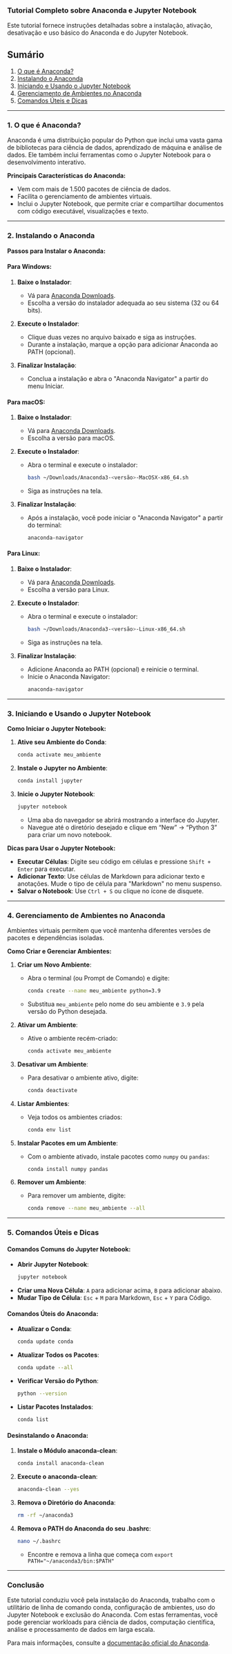 ### Tutorial Completo sobre Anaconda e Jupyter Notebook

Este tutorial fornece instruções detalhadas sobre a instalação, ativação, desativação e uso básico do Anaconda e do Jupyter Notebook.

## Sumário

1. [O que é Anaconda?](#1-o-que-é-anaconda)
2. [Instalando o Anaconda](#2-instalando-o-anaconda)
3. [Iniciando e Usando o Jupyter Notebook](#3-iniciando-e-usando-o-jupyter-notebook)
4. [Gerenciamento de Ambientes no Anaconda](#4-gerenciamento-de-ambientes-no-anaconda)
5. [Comandos Úteis e Dicas](#5-comandos-úteis-e-dicas)

---

### 1. O que é Anaconda?

Anaconda é uma distribuição popular do Python que inclui uma vasta gama de bibliotecas para ciência de dados, aprendizado de máquina e análise de dados. Ele também inclui ferramentas como o Jupyter Notebook para o desenvolvimento interativo.

**Principais Características do Anaconda:**
- Vem com mais de 1.500 pacotes de ciência de dados.
- Facilita o gerenciamento de ambientes virtuais.
- Inclui o Jupyter Notebook, que permite criar e compartilhar documentos com código executável, visualizações e texto.

---

### 2. Instalando o Anaconda

**Passos para Instalar o Anaconda:**

#### **Para Windows:**

1. **Baixe o Instalador**:
   - Vá para [Anaconda Downloads](https://www.anaconda.com/products/distribution#download-section).
   - Escolha a versão do instalador adequada ao seu sistema (32 ou 64 bits).

2. **Execute o Instalador**:
   - Clique duas vezes no arquivo baixado e siga as instruções.
   - Durante a instalação, marque a opção para adicionar Anaconda ao PATH (opcional).

3. **Finalizar Instalação**:
   - Conclua a instalação e abra o "Anaconda Navigator" a partir do menu Iniciar.

#### **Para macOS:**

1. **Baixe o Instalador**:
   - Vá para [Anaconda Downloads](https://www.anaconda.com/products/distribution#download-section).
   - Escolha a versão para macOS.

2. **Execute o Instalador**:
   - Abra o terminal e execute o instalador:
     ```bash
     bash ~/Downloads/Anaconda3-<versão>-MacOSX-x86_64.sh
     ```
   - Siga as instruções na tela.

3. **Finalizar Instalação**:
   - Após a instalação, você pode iniciar o "Anaconda Navigator" a partir do terminal:
     ```bash
     anaconda-navigator
     ```

#### **Para Linux:**

1. **Baixe o Instalador**:
   - Vá para [Anaconda Downloads](https://www.anaconda.com/products/distribution#download-section).
   - Escolha a versão para Linux.

2. **Execute o Instalador**:
   - Abra o terminal e execute o instalador:
     ```bash
     bash ~/Downloads/Anaconda3-<versão>-Linux-x86_64.sh
     ```
   - Siga as instruções na tela.

3. **Finalizar Instalação**:
   - Adicione Anaconda ao PATH (opcional) e reinicie o terminal.
   - Inicie o Anaconda Navigator:
     ```bash
     anaconda-navigator
     ```

---

### 3. Iniciando e Usando o Jupyter Notebook

**Como Iniciar o Jupyter Notebook:**

1. **Ative seu Ambiente do Conda**:
   ```bash
   conda activate meu_ambiente
   ```

2. **Instale o Jupyter no Ambiente**:
   ```bash
   conda install jupyter
   ```

3. **Inicie o Jupyter Notebook**:
   ```bash
   jupyter notebook
   ```
   - Uma aba do navegador se abrirá mostrando a interface do Jupyter.
   - Navegue até o diretório desejado e clique em “New” -> “Python 3” para criar um novo notebook.

**Dicas para Usar o Jupyter Notebook:**

- **Executar Células**: Digite seu código em células e pressione `Shift + Enter` para executar.
- **Adicionar Texto**: Use células de Markdown para adicionar texto e anotações. Mude o tipo de célula para "Markdown" no menu suspenso.
- **Salvar o Notebook**: Use `Ctrl + S` ou clique no ícone de disquete.

---

### 4. Gerenciamento de Ambientes no Anaconda

Ambientes virtuais permitem que você mantenha diferentes versões de pacotes e dependências isoladas.

**Como Criar e Gerenciar Ambientes:**

1. **Criar um Novo Ambiente**:
   - Abra o terminal (ou Prompt de Comando) e digite:
     ```bash
     conda create --name meu_ambiente python=3.9
     ```
   - Substitua `meu_ambiente` pelo nome do seu ambiente e `3.9` pela versão do Python desejada.

2. **Ativar um Ambiente**:
   - Ative o ambiente recém-criado:
     ```bash
     conda activate meu_ambiente
     ```

3. **Desativar um Ambiente**:
   - Para desativar o ambiente ativo, digite:
     ```bash
     conda deactivate
     ```

4. **Listar Ambientes**:
   - Veja todos os ambientes criados:
     ```bash
     conda env list
     ```

5. **Instalar Pacotes em um Ambiente**:
   - Com o ambiente ativado, instale pacotes como `numpy` ou `pandas`:
     ```bash
     conda install numpy pandas
     ```

6. **Remover um Ambiente**:
   - Para remover um ambiente, digite:
     ```bash
     conda remove --name meu_ambiente --all
     ```

---

### 5. Comandos Úteis e Dicas

#### **Comandos Comuns do Jupyter Notebook:**

- **Abrir Jupyter Notebook**:
  ```bash
  jupyter notebook
  ```
- **Criar uma Nova Célula**: `A` para adicionar acima, `B` para adicionar abaixo.
- **Mudar Tipo de Célula**: `Esc` + `M` para Markdown, `Esc` + `Y` para Código.

#### **Comandos Úteis do Anaconda:**

- **Atualizar o Conda**:
  ```bash
  conda update conda
  ```
- **Atualizar Todos os Pacotes**:
  ```bash
  conda update --all
  ```

- **Verificar Versão do Python**:
  ```bash
  python --version
  ```
- **Listar Pacotes Instalados**:
  ```bash
  conda list
  ```

#### **Desinstalando o Anaconda:**

1. **Instale o Módulo anaconda-clean**:
   ```bash
   conda install anaconda-clean
   ```

2. **Execute o anaconda-clean**:
   ```bash
   anaconda-clean --yes
   ```

3. **Remova o Diretório do Anaconda**:
   ```bash
   rm -rf ~/anaconda3
   ```

4. **Remova o PATH do Anaconda do seu .bashrc**:
   ```bash
   nano ~/.bashrc
   ```
   - Encontre e remova a linha que começa com `export PATH="~/anaconda3/bin:$PATH"`

---

### Conclusão

Este tutorial conduziu você pela instalação do Anaconda, trabalho com o utilitário de linha de comando conda, configuração de ambientes, uso do Jupyter Notebook e exclusão do Anaconda. Com estas ferramentas, você pode gerenciar workloads para ciência de dados, computação científica, análise e processamento de dados em larga escala.

Para mais informações, consulte a [documentação oficial do Anaconda](https://docs.anaconda.com/).